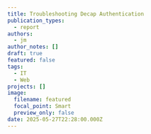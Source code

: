 ```yaml
---
title: Troubleshooting Decap Authentication
publication_types:
  - report
authors:
  - jm
author_notes: []
draft: true
featured: false
tags:
  - IT
  - Web
projects: []
image:
  filename: featured
  focal_point: Smart
  preview_only: false
date: 2025-05-27T22:28:00.000Z
---
```

